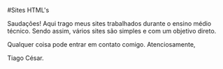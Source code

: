 #Sites HTML's

Saudações! Aqui trago meus sites trabalhados durante o ensino médio técnico. Sendo assim, vários sites são simples e com um objetivo direto.


Qualquer coisa pode entrar em contato comigo.
Atenciosamente,

Tiago César.
